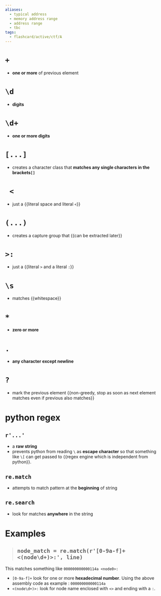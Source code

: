 ```yaml
---
aliases:
  - typical address
  - memory address range
  - address range
  - tbc 
tags:
  - flashcard/active/ctf/A
---
```

# `+`
- **one or more** of previous element <!--SR:!2025-01-13,7,244-->

# `\d`
- **digits** <!--SR:!2025-01-12,6,244-->

# `\d+`
- **one or more digits** <!--SR:!2025-01-07,3,244-->

# `[...]`
- creates a character class that **matches any single characters in the brackets`[]`** <!--SR:!2025-01-15,9,250-->

# ` <`
- just a {{literal space and literal `<`}} <!--SR:!2025-01-07,3,250-->

# `(...)`
- creates a capture group that {{can be extracted later}} <!--SR:!2025-01-15,9,250-->

# `>:`
- just a {{literal `>` and a literal `:`}} <!--SR:!2025-01-07,3,244--> 

# `\s`
- matches {{whitespace}} <!--SR:!2025-01-08,3,232-->

# `*`
- **zero or more** <!--SR:!2025-01-07,3,238-->

# `.`
- **any character except newline** <!--SR:!2025-01-08,3,232-->

# `?`
- mark the previous element {{non-greedy, stop as soon as next element matches even if previous also matches}} <!--SR:!2025-01-15,9,252-->


# python regex  

## `r'...'`
- a **raw string**
- prevents python from reading `\` as **escape character** so that something like `\[` can get passed to {{regex engine which is independent from python}}. <!--SR:!2025-01-11,5,238!2025-01-12,6,238!2025-01-12,6,238-->

## `re.match`
- attempts to match pattern at the **beginning** of string <!--SR:!2025-01-11,5,238--> 

## `re.search`
- look for matches **anywhere** in the string <!--SR:!2025-01-12,6,238-->

# Examples
> ## `node_match = re.match(r'[0-9a-f]+ <(node\d+)>:', line)`
This matches something like `000000000000114a <node0>:`
- `[0-9a-f]+` look for one or more **hexadecimal number**. Using the above assembly code as example : `000000000000114a`
- `<(node\d+)>:` look for node name enclosed with `<>` and ending with a `:`. <!--SR:!2025-01-13,7,244-->

